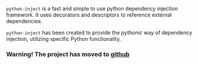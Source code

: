 `python-inject` is a fast and simple to use python dependency injection
framework. It uses decorators and descriptors to reference external
dependencies.

`python-inject` has been created to provide the _pythonic_ way of dependency
injection, utilizing specific Python functionality.

### Warning! The project has moved to [github](http://github.com/ivan-korobkov/python-inject) ###